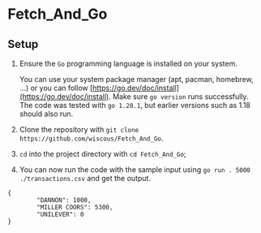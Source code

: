 # Fetch_And_Go
## Setup
1. Ensure the `Go` programming language is installed on your system.

   You can use your system package manager (apt, pacman, homebrew, ...) or you can follow [https://go.dev/doc/install](https://go.dev/doc/install). Make sure `go version` runs successfully.
   The code was tested with `go 1.20.1`, but earlier versions such as 1.18 should also run.
   
2. Clone the repository with `git clone https://github.com/wiscous/Fetch_And_Go`.

3. `cd` into the project directory with `cd Fetch_And_Go`;

4. You can now run the code with the sample input using `go run . 5000 ./transactions.csv` and get the output.

```
{
        "DANNON": 1000,
        "MILLER COORS": 5300,
        "UNILEVER": 0
}
```

